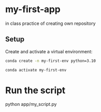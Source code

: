 # my-first-app
in class practice of creating own repository

## Setup

Create and activate a virtual environment:

```sh
conda create -n my-first-env python=3.10

conda activate my-first-env
```

# Run the script
python app/my_script.py